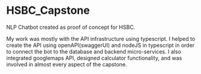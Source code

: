 # HSBC_Capstone
NLP Chatbot created as proof of concept for HSBC. 

My work was mostly with the API infrastructure using typescript. I helped to create the API using openAPI(swaggerUI) and nodeJS in typescript in order to connect the bot to the database and backend micro-services. I also integrated googlemaps API, designed calculator functionality, and was involved in almost every aspect of the capstone.
